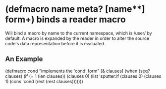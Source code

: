 # (defmacro name meta? [name**] form+) binds a reader macro
Will bind a macro by name to the current namespace, which is /user/ by default. A macro is expanded by the reader in order to alter the source code's data representation before it is evaluated.

## An Example

  (defmacro cond
    "implements the 'cond' form"
    [& clauses]
    (when (seq? clauses)
      (if (= 1 (len clauses))
        (clauses 0)
        (list 'sputter:if
          (clauses 0) (clauses 1)
          (cons 'cond (rest (rest clauses)))))))
